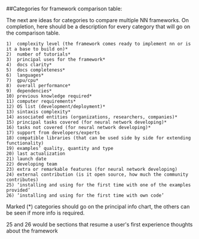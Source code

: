 ##Categories for framework comparison table:

The next are ideas for categories to compare multiple NN frameworks. On completion, here should be a description for every category that will go on the comparison table.

	1)  complexity level (the framework comes ready to implement nn or is it a base to build on)*
	2)  number of tutorials*
	3)  principal uses for the framework*
	4)  docs clarity*
	5)  docs completeness*
	6)  languages*
	7)  gpu/cpu*
	8)  overall performance*
	9)  dependencies*
	10) previous knowledge required*
	11) computer requirements*
	12) OS list (development/deployment)*
	13) sintaxis complexity*
	14) associated entities (organizations, researchers, companies)*
	15) principal tasks covered (for neural network developing)*
	16) tasks not covered (for neural network developing)*
	17) support from developers/experts
	18) compatible libraries (that can be used side by side for extending functionality)
	19) examples’ quality, quantity and type
	20) last actualization
	21) launch date
	22) developing team
	23) extra or remarkable features (for neural network developing)
	24) external contribution (is it open source, how much the community contributes)
	25) ‘installing and using for the first time with one of the examples provided’
	26) ‘installing and using for the first time with own code’
  
Marked (*) categories should go on the principal info chart, the others can be seen if more info is required.

25 and 26 would be sections that resume a user's first experience thoughts about the framework
